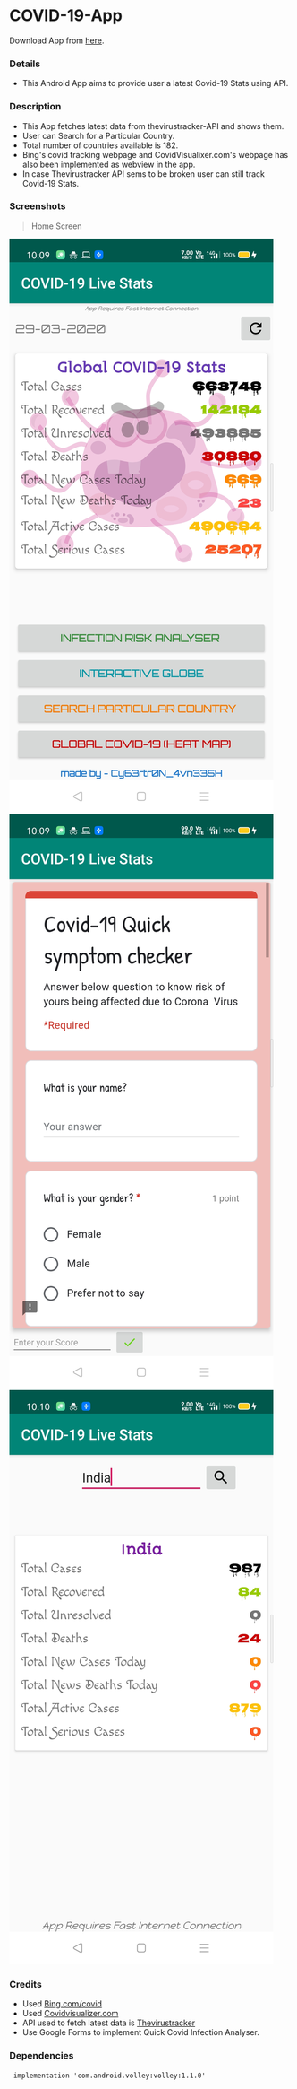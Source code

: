 # COVID-19-App
Download App from [here](https://github.com/Cybertron-Avneesh/COVID-19-App/raw/master/Covid-19.apk).
### Details
 - This Android App aims to provide user a latest Covid-19 Stats using API.
### Description
 - This App fetches latest data from thevirustracker-API and shows them.
 - User can Search for a Particular Country.
 - Total number of countries available is 182.
 - Bing's covid tracking webpage and CovidVisualixer.com's webpage has also been implemented as webview in the app.
 - In case Thevirustracker API sems to be broken user can still track Covid-19 Stats.
### Screenshots
> Home Screen

![](ScreenShots/1.JPG) ![](ScreenShots/2.JPG) ![](ScreenShots/3.JPG)
### Credits
 - Used [Bing.com/covid](https://bing.com/covid)
 - Used [Covidvisualizer.com](https://covidvisualizer.com)
 - API used to fetch latest data is [Thevirustracker](https://thevirustracker.com)
 - Use Google Forms to implement Quick Covid Infection Analyser.
### Dependencies
`  implementation 'com.android.volley:volley:1.1.0'  `
